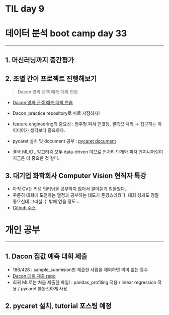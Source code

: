 # TIL day 9

# 데이터 분석 boot camp day 33

--------

## 1. 머신러닝까지 중간평가 

## 2. 조별 간이 프로젝트 진행해보기

> Dacon 영화 관객 예측 대회 연습

- [Dacon 영화 관객 예측 대회 연습](https://dacon.io/competitions/open/235536/overview/description)

- Dacon_practice repository로 따로 저장하자!
- feature engineering의 중요성 : 범주형 피쳐 인코딩, 결측값 처리 → 접근하는 아이디어가 생각보다 중요하다.
- pycaret 설치 및 document 공부 : [pycaret document](https://pycaret.gitbook.io/docs/get-started/functions)
- 결국 ML/DL 알고리즘 모두 data-driven 이므로 전처리 단계와 피쳐 엔지니어링이 지금은 더 중요한 것 같다.

## 3. 대기업 화학회사 Computer Vision 현직자 특강

- 아직 CV는 커녕 딥러닝을 공부하지 않아서 알아듣기 힘들었다... 
- 꾸준히 대회에 도전하는 열정과 공부하는 태도가 존경스러웠다. 대회 성과도 정말 좋으신데 그러실 수 밖에 없을 정도...
- [Github 주소](https://github.com/steve-yskim/) 



# 개인 공부

-----

## 1. Dacon 집값 예측 대회 제출 

- 186/428 : sample_submision만 제출한 사람을 제외하면 의미 없는 등수
- [Dacon 대회 제출 repo](https://github.com/jaydatum/Dacon_competition)
- 회귀 ML로는 처음 제출한 파일! : pandas_profiling  적용 / linear regression 적용 / pycaret 불완전하게 사용

## 2. pycaret 설치, tutorial 포스팅 예정
